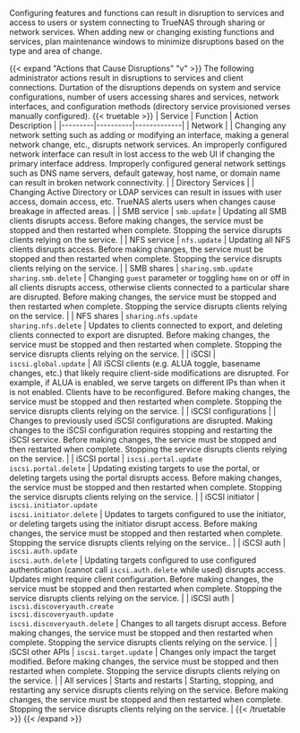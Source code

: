 &NewLine;

Configuring features and functions can result in disruption to services and access to users or system connecting to TrueNAS through sharing or network services.
When adding new or changing existing functions and services, plan maintenance windows to minimize disruptions based on the type and area of change.

{{< expand "Actions that Cause Disruptions" "v" >}}
The following administrator actions  result in disruptions to services and client connections.
Durtation of the disruptions depends on system and service configurations, number of users accessing shares and services, network interfaces, and configuration methods (directory service provisioned verses manually configured).
{{< truetable >}}
| Service | Function | Action Description |
|---------|----------|-------------|
| Network |  | Changing any network setting such as adding or modifying an interface, making a general network change, etc., disrupts network services. An improperly configured network interface can result in lost access to the web UI if changing the primary interface address. Improperly configured general network settings such as DNS name servers, default gateway, host name, or domain name can result in broken network connectivity. |
| Directory Services |  | Changing Active Directory or LDAP services can result in issues with user access, domain access, etc. TrueNAS alerts users when changes cause breakage in affected areas. |
| SMB service | `smb.update` | Updating all SMB clients disrupts access. Before making changes, the service must be stopped and then restarted when complete. Stopping the service disrupts clients relying on the service. |
| NFS service | `nfs.update` | Updating all NFS clients disrupts access. Before making changes, the service must be stopped and then restarted when complete. Stopping the service disrupts clients relying on the service. |
| SMB shares | `sharing.smb.update`<br>`sharing.smb.delete` | Changing `guest` parameter or toggling `home` on or off in all clients disrupts access, otherwise clients connected to a particular share are disrupted. Before making changes, the service must be stopped and then restarted when complete. Stopping the service disrupts clients relying on the service. |
| NFS shares | `sharing.nfs.update`<br>`sharing.nfs.delete` | Updates to clients connected to export, and deleting clients connected to export are disrupted. Before making changes, the service must be stopped and then restarted when complete. Stopping the service disrupts clients relying on the service. |
| iSCSI | `iscsi.global.update` | All iSCSI clients (e.g. ALUA toggle, basename changes, etc.) that likely require client-side modifications are disrupted. For example, if ALUA is enabled, we serve targets on different IPs than when it is not enabled. Clients have to be reconfigured. Before making changes, the service must be stopped and then restarted when complete. Stopping the service disrupts clients relying on the service. |
| iSCSI configurations |  | Changes to previously used iSCSI configurations are disrupted. Making changes to the iSCSI configuration requires stopping and restarting the iSCSI service. Before making changes, the service must be stopped and then restarted when complete. Stopping the service disrupts clients relying on the service. |
| iSCSI portal | `iscsi.portal.update`<br>`iscsi.portal.delete` | Updating existing targets to use the portal, or deleting targets using the portal disrupts access. Before making changes, the service must be stopped and then restarted when complete. Stopping the service disrupts clients relying on the service. |
| iSCSI initiator | `iscsi.initiator.update`<br>`iscsi.initiator.delete` | Updates to targets configured to use the initiator, or deleting targets using the initiator disrupt access. Before making changes, the service must be stopped and then restarted when complete. Stopping the service disrupts clients relying on the service.. |
| iSCSI auth | `iscsi.auth.update`<br>`iscsi.auth.delete` | Updating targets configured to use configured authentication (cannot call `iscsi.auth.delete` while used) disrupts access. Updates might require client configuration. Before making changes, the service must be stopped and then restarted when complete. Stopping the service disrupts clients relying on the service. |
| iSCSI auth | `iscsi.discoveryauth.create`<br>`iscsi.discoveryauth.update`<br>`iscsi.discoveryauth.delete` | Changes to all targets disrupt access. Before making changes, the service must be stopped and then restarted when complete. Stopping the service disrupts clients relying on the service. |
| iSCSI other APIs | `iscsi.target.update` | Changes only impact the target modified. Before making changes, the service must be stopped and then restarted when complete. Stopping the service disrupts clients relying on the service. |
| All services | Starts and restarts | Starting, stopping, and restarting any service disrupts clients relying on the service. Before making changes, the service must be stopped and then restarted when complete. Stopping the service disrupts clients relying on the service. |
{{< /truetable >}}
{{< /expand >}}